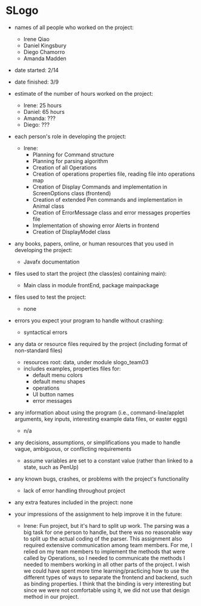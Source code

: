 # SLogo

* names of all people who worked on the project:
    * Irene Qiao
    * Daniel Kingsbury
    * Diego Chamorro
    * Amanda Madden
    
* date started: 2/14
* date finished: 3/9
* estimate of the number of hours worked on the project:
    * Irene: 25 hours
    * Daniel: 65 hours
    * Amanda: ???
    * Diego: ???
    
* each person's role in developing the project:
    * Irene: 
        * Planning for Command structure
        * Planning for parsing algorithm
        * Creation of all Operations
        * Creation of operations properties file, reading file into operations map
        * Creation of Display Commands and implementation in ScreenOptions class (frontend)
        * Creation of extended Pen commands and implementation in Animal class
        * Creation of ErrorMessage class and error messages properties file
        * Implementation of showing error Alerts in frontend
        * Creation of DisplayModel class
        
* any books, papers, online, or human resources that you used in developing the project:
    * Javafx documentation
    
* files used to start the project (the class(es) containing main): 
    * Main class in module frontEnd, package mainpackage

* files used to test the project:
    * none
    
* errors you expect your program to handle without crashing:
    * syntactical errors
    
* any data or resource files required by the project (including format of non-standard files)
    * resources root: data, under module slogo_team03
    * includes examples, properties files for:
        * default menu colors
        * default menu shapes
        * operations
        * UI button names
        * error messages
       
* any information about using the program (i.e., command-line/applet arguments, key inputs, interesting example data files, or easter eggs)
    * n/a
    
* any decisions, assumptions, or simplifications you made to handle vague, ambiguous, or conflicting requirements
    * assume variables are set to a constant value (rather than linked to a state, such as PenUp)
    
* any known bugs, crashes, or problems with the project's functionality
    * lack of error handling throughout project
    
* any extra features included in the project: none

* your impressions of the assignment to help improve it in the future:
    * Irene: Fun project, but it's hard to split up work. The parsing was a big task for one person
    to handle, but there was no reasonable way to split up the actual coding of the parser. This assignment
    also required extensive communication among team members. For me, I relied on my team members to implement the methods
    that were called by Operations, so I needed to communicate the methods I needed to members working in 
    all other parts of the project. I wish we could have spent more time learning/practicing how to use the different
    types of ways to separate the frontend and backend, such as binding properties. I think that the binding
    is very interesting but since we were not comfortable using it, we did not use that design method in our project.